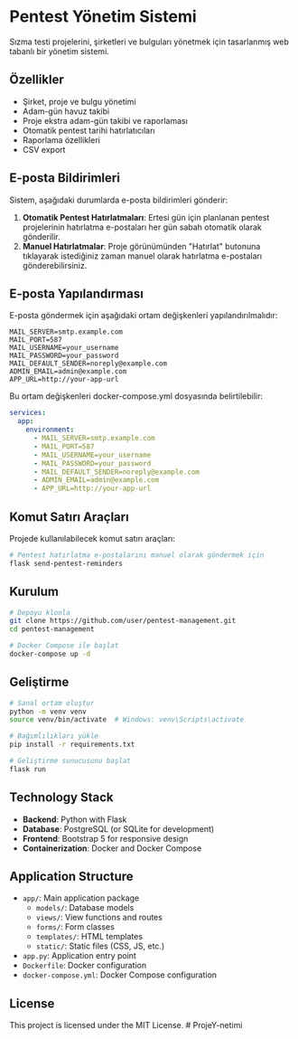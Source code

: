 # Pentest Yönetim Sistemi

Sızma testi projelerini, şirketleri ve bulguları yönetmek için tasarlanmış web tabanlı bir yönetim sistemi.

## Özellikler

- Şirket, proje ve bulgu yönetimi
- Adam-gün havuz takibi
- Proje ekstra adam-gün takibi ve raporlaması
- Otomatik pentest tarihi hatırlatıcıları
- Raporlama özellikleri
- CSV export

## E-posta Bildirimleri

Sistem, aşağıdaki durumlarda e-posta bildirimleri gönderir:

1. **Otomatik Pentest Hatırlatmaları**: Ertesi gün için planlanan pentest projelerinin hatırlatma e-postaları her gün sabah otomatik olarak gönderilir.
2. **Manuel Hatırlatmalar**: Proje görünümünden "Hatırlat" butonuna tıklayarak istediğiniz zaman manuel olarak hatırlatma e-postaları gönderebilirsiniz.

## E-posta Yapılandırması

E-posta göndermek için aşağıdaki ortam değişkenleri yapılandırılmalıdır:

```
MAIL_SERVER=smtp.example.com
MAIL_PORT=587
MAIL_USERNAME=your_username
MAIL_PASSWORD=your_password
MAIL_DEFAULT_SENDER=noreply@example.com
ADMIN_EMAIL=admin@example.com
APP_URL=http://your-app-url
```

Bu ortam değişkenleri docker-compose.yml dosyasında belirtilebilir:

```yaml
services:
  app:
    environment:
      - MAIL_SERVER=smtp.example.com
      - MAIL_PORT=587
      - MAIL_USERNAME=your_username
      - MAIL_PASSWORD=your_password
      - MAIL_DEFAULT_SENDER=noreply@example.com
      - ADMIN_EMAIL=admin@example.com
      - APP_URL=http://your-app-url
```

## Komut Satırı Araçları

Projede kullanılabilecek komut satırı araçları:

```bash
# Pentest hatırlatma e-postalarını manuel olarak göndermek için
flask send-pentest-reminders
```

## Kurulum

```bash
# Depoyu klonla
git clone https://github.com/user/pentest-management.git
cd pentest-management

# Docker Compose ile başlat
docker-compose up -d
```

## Geliştirme

```bash
# Sanal ortam oluştur
python -m venv venv
source venv/bin/activate  # Windows: venv\Scripts\activate

# Bağımlılıkları yükle
pip install -r requirements.txt

# Geliştirme sunucusunu başlat
flask run
```

## Technology Stack

- **Backend**: Python with Flask
- **Database**: PostgreSQL (or SQLite for development)
- **Frontend**: Bootstrap 5 for responsive design
- **Containerization**: Docker and Docker Compose

## Application Structure

- `app/`: Main application package
  - `models/`: Database models
  - `views/`: View functions and routes
  - `forms/`: Form classes
  - `templates/`: HTML templates
  - `static/`: Static files (CSS, JS, etc.)
- `app.py`: Application entry point
- `Dockerfile`: Docker configuration
- `docker-compose.yml`: Docker Compose configuration

## License

This project is licensed under the MIT License. #   P r o j e Y - n e t i m i 
 
 
